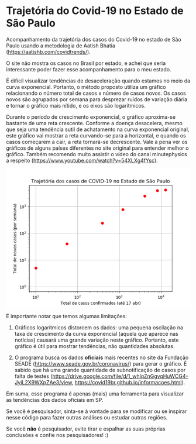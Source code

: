 # Trajetória do Covid-19 no Estado de São Paulo
Acompanhamento da trajetória dos casos do Covid-19 no estado de São Paulo usando a metodologia de Aatish Bhatia (https://aatishb.com/covidtrends/).

O site não mostra os casos no Brasil por estado, e achei que seria interessante poder fazer esse acompanhamento para o meu estado.

É difícil visualizar tendências de desaceleração quando estamos no meio da curva exponencial. Portanto, o método proposto utiliza um gráfico relacionando o número total de casos x número de casos novos. Os casos novos são agrupados por semana para desprezar ruídos de variação diária e tornar o gráfico mais nítido, e os eixos são logarítmicos.

Durante o período de crescimento exponencial, o gráfico aproxima-se bastante de uma reta crescente. Conforme a doença desacelera, mesmo que seja uma tendência sutil de achatamento na curva exponencial original, este gráfico vai mostrar a reta curvando-se para a horizontal, e quando os casos começarem a cair, a reta tornará-se decrescente. Vale à pena ver os gráficos de alguns países diferentes no site original para entender melhor o gráfico. Também recomendo muito assistir o vídeo do canal minutephysics a respeito (https://www.youtube.com/watch?v=54XLXg4fYsc).

<p align="center"><img src="covidsp.png"></p>

É importante notar que temos algumas limitações:

1) Gráficos logarítmicos distorcem os dados: uma pequena oscilação na taxa de crescimento da curva exponencial (aquela que aparece nas notícias) causará uma grande variação neste gráfico. Portanto, este gráfico é útil para mostrar tendências, não quantidades absolutas.

2) O programa busca os dados **oficiais** mais recentes no site da Fundação SEADE (https://www.seade.gov.br/coronavirus/) para gerar o gráfico. É sabido que há uma grande quantidade de subnotificação de casos por falta de testes (https://drive.google.com/file/d/1_whlqZnGgvqHuWCG4-JyiL2X9WXpZAe3/view, https://covid19br.github.io/informacoes.html).

Em suma, esse programa é apenas (mais) uma ferramenta para visualizar as tendências dos dados oficiais em SP. 

Se você é pesquisador, sinta-se à vontade para se modificar ou se inspirar nesse código para fazer outras análises ou estudar outras regiões. 

Se você **não** é pesquisador, evite tirar e espalhar as suas próprias conclusões e confie nos pesquisadores! :)
